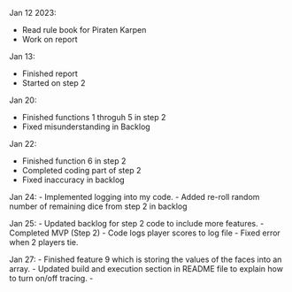 Jan 12 2023:
  - Read rule book for Piraten Karpen
  - Work on report

Jan 13:
  - Finished report
  - Started on step 2
  
Jan 20:
  - Finished functions 1 throguh 5 in step 2
  - Fixed misunderstanding in Backlog
  
Jan 22:
  - Finished function 6 in step 2
  - Completed coding part of step 2
  - Fixed inaccuracy in backlog

Jan 24:
    - Implemented logging into my code.
    - Added re-roll random number of remaining dice  from step 2 in backlog
    
Jan 25:
    - Updated backlog for step 2 code to include more features.
    - Completed MVP (Step 2)
    - Code logs player scores to log file
    - Fixed error when 2 players tie.

Jan 27:
    - Finished feature 9 which is storing the values of the faces into an array.
    - Updated build and execution section in README file to explain how to turn on/off tracing.
    - 